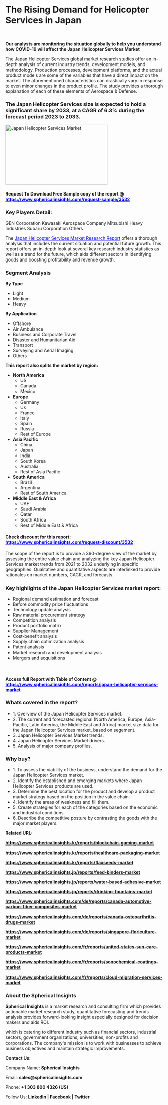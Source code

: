 <p>&nbsp;</p>
<h1><strong data-start="542" data-end="596">The Rising Demand for Helicopter Services in Japan</strong></h1>
<p>&nbsp;</p>
<p><strong>Our analysts are monitoring the situation globally to help you understand how COVID-19 will affect the Japan Helicopter Services Market</strong></p>
<p>The Japan Helicopter Services global market research studies offer an in-depth analysis of current industry trends, development models, and methodology. Production processes, development platforms, and the actual product models are some of the variables that have a direct impact on the market. The aforementioned characteristics can drastically vary in response to even minor changes in the product profile. The study provides a thorough explanation of each of these elements of Aerospace &amp; Defense.</p>
<h3>The Japan Helicopter Services size is expected to hold a significant share by 2033, at a CAGR of 6.3% during the forecast period 2023 to 2033.</h3>
<p><img src="https://www.sphericalinsights.com/images/rd/japan-helicopter-services-market.png" alt="Japan Helicopter Services Market" width="326" height="190" /></p>
<h4>Request To Download Free Sample copy of the report  @ <span style="color: #0000ff;"><a style="color: #0000ff;" href="https://www.sphericalinsights.com/request-sample/3532" target="_blank">https://www.sphericalinsights.com/request-sample/3532</a></span></h4>
<h3><strong>Key Players Detail:</strong></h3>
<p>GEN Corporation Kawasaki Aerospace Company Mitsubishi Heavy Industries Subaru Corporation Others</p>
<p>The <span style="color: #0000ff;"><a style="color: #0000ff;" href="https://www.sphericalinsights.com/reports/japan-helicopter-services-market" target="_blank">Japan Helicopter Services Market Research Report</a></span> offers a thorough analysis that includes the current situation and potential future growth. This report offers an in-depth look at several key research industry statistics as well as a trend for the future, which aids different sectors in identifying goods and boosting profitability and revenue growth.</p>
<h3><strong>Segment Analysis </strong></h3>
<p><strong>By&nbsp;</strong><strong>Type</strong></p>
<ul>
<li>Light</li>
<li>Medium</li>
<li>Heavy</li>
</ul>
<p><strong>By&nbsp;</strong><strong>Application</strong></p>
<ul>
<li>Offshore</li>
<li>Air Ambulance</li>
<li>Business and Corporate Travel</li>
<li>Disaster and Humanitarian Aid</li>
<li>Transport</li>
<li>Surveying and Aerial Imaging</li>
<li>Others</li>
</ul>
<p><strong>This report also splits the market by region:</strong></p>
<ul>
<li><strong>North America</strong>
<ul>
<li>US</li>
<li>Canada</li>
<li>Mexico</li>
</ul>
</li>
<li><strong>Europe</strong>
<ul>
<li>Germany</li>
<li>Uk</li>
<li>France</li>
<li>Italy</li>
<li>Spain</li>
<li>Russia</li>
<li>Rest of Europe</li>
</ul>
</li>
<li><strong>Asia Pacific</strong>
<ul>
<li>China</li>
<li>Japan</li>
<li>India</li>
<li>South Korea</li>
<li>Australia</li>
<li>Rest of Asia Pacific</li>
</ul>
</li>
<li><strong>South America</strong>
<ul>
<li>Brazil</li>
<li>Argentina</li>
<li>Rest of South America</li>
</ul>
</li>
<li><strong>Middle East &amp; Africa</strong>
<ul>
<li>UAE</li>
<li>Saudi Arabia</li>
<li>Qatar</li>
<li>South Africa</li>
<li>Rest of Middle East &amp; Africa</li>
</ul>
</li>
</ul>
<h4>Check discount for this report: <span style="color: #0000ff;"><a style="color: #0000ff;" href="https://www.sphericalinsights.com/request-discount/3532" target="_blank">https://www.sphericalinsights.com/request-discount/3532</a></span></h4>
<p>The scope of the report is to provide a 360-degree view of the market by assessing the entire value chain and analyzing the key Japan Helicopter Services market trends from 2021 to 2032 underlying in specific geographies. Qualitative and quantitative aspects are interlinked to provide rationales on market numbers, CAGR, and forecasts.</p>
<h3><strong>Key highlights of the Japan Helicopter Services market report:</strong></h3>
<ul>
<li>Regional demand estimation and forecast</li>
<li>Before commodity price fluctuations</li>
<li>Technology update analysis</li>
<li>Raw material procurement strategy</li>
<li>Competition analysis</li>
<li>Product portfolio matrix</li>
<li>Supplier Management</li>
<li>Cost-benefit analysis</li>
<li>Supply chain optimization analysis</li>
<li>Patent analysis</li>
<li>Market research and development analysis</li>
<li>Mergers and acquisitions</li>
</ul>
<p>&nbsp;</p>
<h4>Access full Report with Table of Content @ <span style="color: #0000ff;"><a style="color: #0000ff;" href="https://www.sphericalinsights.com/reports/japan-helicopter-services-market" target="_blank">https://www.sphericalinsights.com/reports/japan-helicopter-services-market</a></span></h4>
<h3><strong>Whats covered in the report?</strong></h3>
<ul>
<li>1. Overview of the Japan Helicopter Services market.</li>
<li>2. The current and forecasted regional (North America, Europe, Asia-Pacific, Latin America, the Middle East and Africa) market size data for the Japan Helicopter Services market, based on segement.</li>
<li>3. Japan Helicopter Services Market trends.</li>
<li>4. Japan Helicopter Services Market drivers.</li>
<li>5. Analysis of major company profiles.</li>
</ul>
<h3><strong>Why buy?</strong></h3>
<ul>
<li>1. To assess the viability of the business, understand the demand for the Japan Helicopter Services market.</li>
<li>2. Identify the established and emerging markets where Japan Helicopter Services products are used.</li>
<li>3. Determine the best location for the product and develop a product market strategy based on the position in the value chain.</li>
<li>4. Identify the areas of weakness and fill them.</li>
<li>5. Create strategies for each of the categories based on the economic and industrial conditions.</li>
<li>6. Describe the competitive posture by contrasting the goods with the major market players.</li>
</ul>
<p><strong>Related URL:</strong></p>
<p><strong><a href="https://www.sphericalinsights.kr/reports/blockchain-gaming-markethttps://www.sphericalinsights.kr/reports/healthcare-packaging-markethttps://www.sphericalinsights.kr/reports/flaxseeds-market">https://www.sphericalinsights.kr/reports/blockchain-gaming-market</a></strong></p>
<p><strong><a href="https://www.sphericalinsights.kr/reports/blockchain-gaming-markethttps://www.sphericalinsights.kr/reports/healthcare-packaging-markethttps://www.sphericalinsights.kr/reports/flaxseeds-market">https://www.sphericalinsights.kr/reports/healthcare-packaging-market</a></strong></p>
<p><strong><a href="https://www.sphericalinsights.kr/reports/blockchain-gaming-markethttps://www.sphericalinsights.kr/reports/healthcare-packaging-markethttps://www.sphericalinsights.kr/reports/flaxseeds-market">https://www.sphericalinsights.kr/reports/flaxseeds-market</a></strong></p>
<p><strong><a href="https://www.sphericalinsights.jp/reports/feed-binders-markethttps://www.sphericalinsights.jp/reports/water-based-adhesive-markethttps://www.sphericalinsights.jp/reports/drinking-fountains-market">https://www.sphericalinsights.jp/reports/feed-binders-market</a></strong></p>
<p><strong><a href="https://www.sphericalinsights.jp/reports/feed-binders-markethttps://www.sphericalinsights.jp/reports/water-based-adhesive-markethttps://www.sphericalinsights.jp/reports/drinking-fountains-market">https://www.sphericalinsights.jp/reports/water-based-adhesive-market</a></strong></p>
<p><strong><a href="https://www.sphericalinsights.jp/reports/feed-binders-markethttps://www.sphericalinsights.jp/reports/water-based-adhesive-markethttps://www.sphericalinsights.jp/reports/drinking-fountains-market">https://www.sphericalinsights.jp/reports/drinking-fountains-market</a></strong></p>
<p><strong><a href="https://www.sphericalinsights.com/de/reports/canada-automotive-carbon-fiber-composites-markethttps://www.sphericalinsights.com/de/reports/canada-osteoarthritis-drugs-markethttps://www.sphericalinsights.com/de/reports/singapore-floriculture-market">https://www.sphericalinsights.com/de/reports/canada-automotive-carbon-fiber-composites-market</a></strong></p>
<p><strong><a href="https://www.sphericalinsights.com/de/reports/canada-automotive-carbon-fiber-composites-markethttps://www.sphericalinsights.com/de/reports/canada-osteoarthritis-drugs-markethttps://www.sphericalinsights.com/de/reports/singapore-floriculture-market">https://www.sphericalinsights.com/de/reports/canada-osteoarthritis-drugs-market</a></strong></p>
<p><strong><a href="https://www.sphericalinsights.com/de/reports/canada-automotive-carbon-fiber-composites-markethttps://www.sphericalinsights.com/de/reports/canada-osteoarthritis-drugs-markethttps://www.sphericalinsights.com/de/reports/singapore-floriculture-market">https://www.sphericalinsights.com/de/reports/singapore-floriculture-market</a></strong></p>
<p><strong><a href="https://www.sphericalinsights.com/fr/reports/united-states-sun-care-products-markethttps://www.sphericalinsights.com/fr/reports/sonochemical-coatings-markethttps://www.sphericalinsights.com/fr/reports/cloud-migration-services-market">https://www.sphericalinsights.com/fr/reports/united-states-sun-care-products-market</a></strong></p>
<p><strong><a href="https://www.sphericalinsights.com/fr/reports/united-states-sun-care-products-markethttps://www.sphericalinsights.com/fr/reports/sonochemical-coatings-markethttps://www.sphericalinsights.com/fr/reports/cloud-migration-services-market">https://www.sphericalinsights.com/fr/reports/sonochemical-coatings-market</a></strong></p>
<p><strong><a href="https://www.sphericalinsights.com/fr/reports/united-states-sun-care-products-markethttps://www.sphericalinsights.com/fr/reports/sonochemical-coatings-markethttps://www.sphericalinsights.com/fr/reports/cloud-migration-services-market">https://www.sphericalinsights.com/fr/reports/cloud-migration-services-market</a></strong></p>
<h3><strong>About the Spherical Insights</strong></h3>
<p><strong>Spherical Insights</strong> is a market research and consulting firm which provides actionable market research study, quantitative forecasting and trends analysis provides forward-looking insight especially designed for decision makers and aids ROI.</p>
<p>which is catering to different industry such as financial sectors, industrial sectors, government organizations, universities, non-profits and corporations. The company's mission is to work with businesses to achieve business objectives and maintain strategic improvements.</p>
<p><strong>Contact Us:</strong></p>
<p>Company Name: <strong>Spherical Insights</strong></p>
<p>Email: <strong>sales@sphericalinsights.com</strong></p>
<p>Phone: <strong>+1 303 800 4326 (US)</strong></p>
<p>Follow Us: <strong><a href="https://www.linkedin.com/company/spherical-insight/"><u>LinkedIn</u></a> | <a href="https://www.facebook.com/sphericalinsights35"><u>Facebook</u></a> | <a href="https://twitter.com/SInsights_US"><u>Twitter</u></a></strong></p>
<p>&nbsp;</p>
